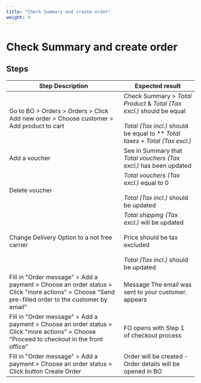 ```yaml
---
title: "Check Summary and create order"
weight: 9
---
```


# Check Summary and create order
## Steps
| Step Description | Expected result |
| ----- | ----- |
| Go to BO > Orders > Orders > Click Add new order > Choose customer > Add product to cart | Check Summary > *Total Product* & *Total (Tax excl.)* should be equal<br><br>*Total (Tax incl.)* should be equal to ** *Total taxes* + *Total (Tax excl.)* |
| Add a voucher | See in Summary that *Total vouchers (Tax excl.)* has been updated |
| Delete voucher | *Total vouchers (Tax excl.)* equal to 0<br><br>*Total (Tax incl.)* should be updated |
| Change Delivery Option to a not free carrier | *Total shipping (Tax excl.)* will be updated<br><br>Price should be tax excluded<br><br>*Total (Tax incl.)* should be updated |
| Fill in "Order message" > Add a payment > Choose an order status > Click "more actions" > Choose "Send pre-filled order to the customer by email" | Message The email was sent to your customer. appears |
| Fill in "Order message" > Add a payment > Choose an order status > Click "more actions" > Choose "Proceed to checkout in the front office" | FO opens with Step 1 of checkout process |
| Fill in "Order message" > Add a payment > Choose an order status > Click button Create Order | Order will be created - Order details will be opened in BO |
